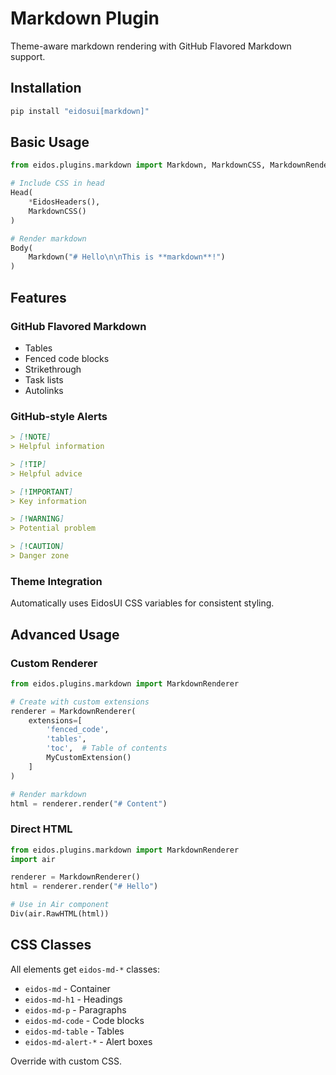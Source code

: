 # Markdown Plugin

Theme-aware markdown rendering with GitHub Flavored Markdown support.

## Installation

```bash
pip install "eidosui[markdown]"
```

## Basic Usage

```python
from eidos.plugins.markdown import Markdown, MarkdownCSS, MarkdownRenderer

# Include CSS in head
Head(
    *EidosHeaders(),
    MarkdownCSS()
)

# Render markdown
Body(
    Markdown("# Hello\n\nThis is **markdown**!")
)
```

## Features

### GitHub Flavored Markdown
- Tables
- Fenced code blocks
- Strikethrough
- Task lists
- Autolinks

### GitHub-style Alerts

```markdown
> [!NOTE]
> Helpful information

> [!TIP]
> Helpful advice

> [!IMPORTANT]  
> Key information

> [!WARNING]
> Potential problem

> [!CAUTION]
> Danger zone
```

### Theme Integration
Automatically uses EidosUI CSS variables for consistent styling.

## Advanced Usage

### Custom Renderer

```python
from eidos.plugins.markdown import MarkdownRenderer

# Create with custom extensions
renderer = MarkdownRenderer(
    extensions=[
        'fenced_code',
        'tables',
        'toc',  # Table of contents
        MyCustomExtension()
    ]
)

# Render markdown
html = renderer.render("# Content")
```

### Direct HTML

```python
from eidos.plugins.markdown import MarkdownRenderer
import air

renderer = MarkdownRenderer()
html = renderer.render("# Hello")

# Use in Air component
Div(air.RawHTML(html))
```

## CSS Classes

All elements get `eidos-md-*` classes:

- `eidos-md` - Container
- `eidos-md-h1` - Headings  
- `eidos-md-p` - Paragraphs
- `eidos-md-code` - Code blocks
- `eidos-md-table` - Tables
- `eidos-md-alert-*` - Alert boxes

Override with custom CSS.